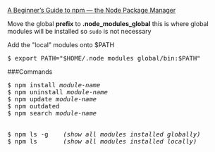 [A Beginner’s Guide to npm — the Node Package Manager](https://www.sitepoint.com/beginners-guide-node-package-manager/)  

Move the global <b>prefix</b> to <b>.node_modules_global</b> this is where global modules will be installed so `sudo` is not necessary

Add the "local" modules onto $PATH
<pre>
$ export PATH="$HOME/.node_modules_global/bin:$PATH"
</pre>

###Commands
<pre>
$ npm install <em>module-name</em>
$ npm uninstall <em>module-name</em>
$ npm update <em>module-name</em>
$ npm outdated
$ npm search <em>module-name</em>


$ npm ls -g    <em>(show all modules installed globally)</em>   
$ npm ls       <em>(show all modules installed locally)</em>
</pre>
